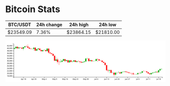 # Bitcoin Stats

BTC/USDT|24h change|24h high|24h low|
|---|---|---|---|
|$23549.09|7.36%|$23864.15|$21810.00|

<img src="./chart.svg">
